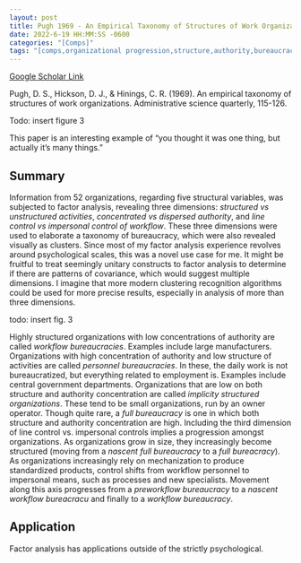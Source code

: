 ```yaml
---
layout: post
title: Pugh 1969 - An Empirical Taxonomy of Structures of Work Organizations
date: 2022-6-19 HH:MM:SS -0600
categories: "[Comps]"
tags: "[comps,organizational progression,structure,authority,bureaucracy]"
---
```

[Google Scholar Link](https://scholar.google.com/scholar?hl=en&as_sdt=0%2C45&q=An+empirical+taxonomy+of+structures+of+work+organizations&btnG=)

Pugh, D. S., Hickson, D. J., & Hinings, C. R. (1969). An empirical taxonomy of structures of work organizations. Administrative science quarterly, 115-126.

Todo: insert figure 3

This paper is an interesting example of “you thought it was one thing, but actually it’s many things.”

## Summary
Information from 52 organizations, regarding five structural variables, was subjected to factor analysis, revealing three dimensions: _structured vs unstructured activities_, _concentrated vs dispersed authority_, and _line control vs impersonal control of workflow_.  These three dimensions were used to elaborate a taxonomy of bureaucracy, which were also revealed visually as clusters.  Since most of my factor analysis experience revolves around psychological scales, this was a novel use case for me.  It might be fruitful to treat seemingly unitary constructs to factor analysis to determine if there are patterns of covariance, which would suggest multiple dimensions.  I imagine that more modern clustering recognition algorithms could be used for more precise results, especially in analysis of more than three dimensions.

todo: insert fig. 3

Highly structured organizations with low concentrations of authority are called _workflow bureaucracies_.  Examples include large manufacturers.  Organizations with high concentration of authority and low structure of activities are called _personnel bureaucracies_.  In these, the daily work is not bureaucratized, but everything related to employment is.  Examples include central government departments.  Organizations that are low on both structure and authority concentration are called _implicity structured organizations_.  These tend to be small organizations, run by an owner operator.  Though quite rare, a _full bureaucracy_ is one in which both structure and authority concentration are high.  Including the third dimension of line control vs. impersonal controls implies a progression amongst organizations.   As organizations grow in size, they increasingly become structured (moving from a _nascent full bureaucracy_ to a _full bureacracy_).  As organizations increasingly rely on mechanization to produce standardized products, control shifts from workflow personnel to impersonal means, such as processes and new specialists.  Movement along this axis progresses from a _preworkflow bureaucracy_ to a _nascent workflow bureacracu_ and finally to a _workflow bureaucracy_.

## Application
Factor analysis has applications outside of the strictly psychological.
